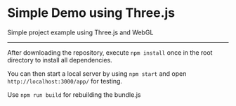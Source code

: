 # Simple Demo using Three.js
Simple project example using Three.js and WebGL

---

After downloading the repository, execute `npm install` once in the root directory to install all dependencies.

You can then start a local server by using `npm start` and open `http://localhost:3000/app/` for testing.

Use `npm run build` for rebuilding the bundle.js

